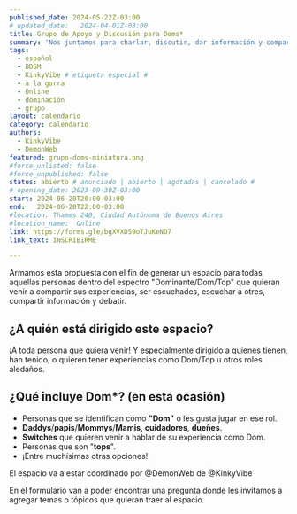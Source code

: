 ```yaml
---
published_date: 2024-05-22Z-03:00
# updated_date:   2024-04-01Z-03:00
title: Grupo de Apoyo y Discusión para Doms*
summary: 'Nos juntamos para charlar, discutir, dar información y compartir experiencias relacionadas a ser Dom (o roles similares).'
tags:
  - español
  - BDSM
  - KinkyVibe # etiqueta especial #
  - a la gorra
  - Online
  - dominación
  - grupo
layout: calendario
category: calendario
authors:
  - KinkyVibe
  - DemonWeb
featured: grupo-doms-miniatura.png
#force_unlisted: false
#force_unpublished: false
status: abierto # anunciado | abierto | agotadas | cancelado #
# opening_date: 2023-09-30Z-03:00
start: 2024-06-20T20:00-03:00
end:   2024-06-20T22:00-03:00
#location: Thames 240, Ciudad Autónoma de Buenos Aires
#location_name:  Online
link: https://forms.gle/bgXVXD59oTJuKeND7
link_text: INSCRIBIRME

---
```


Armamos esta propuesta con el fin de generar un espacio para todas aquellas personas dentro del espectro "Dominante/Dom/Top" que quieran venir a compartir sus experiencias, ser escuchades, escuchar a otres, compartir información y debatir.

## ¿A quién está dirigido este espacio?

¡A toda persona que quiera venir! Y especialmente dirigido a quienes tienen, han tenido, o quieren tener experiencias como Dom/Top u otros roles aledaños.

## ¿Qué incluye Dom\*? (en esta ocasión)

- Personas que se identifican como **"Dom"** o les gusta jugar en ese rol.
- **Daddys**/**papis**/**Mommys**/**Mamis**, **cuidadores**, **dueñes**.
- **Switches** que quieren venir a hablar de su experiencia como Dom.
- Personas que son "**tops**".
- ¡Entre muchísimas otras opciones!

El espacio va a estar coordinado por @DemonWeb de @KinkyVibe

En el formulario van a poder encontrar una pregunta donde les invitamos a agregar temas o tópicos que quieran traer al espacio.
